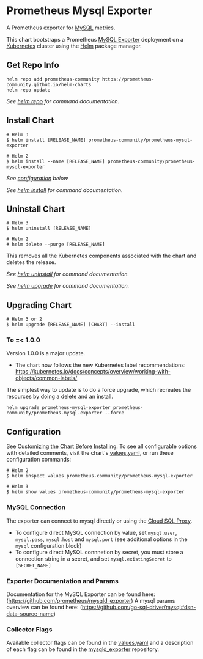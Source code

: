 # Prometheus Mysql Exporter

A Prometheus exporter for [MySQL](https://www.mysql.com/) metrics.

This chart bootstraps a Prometheus [MySQL Exporter](http://github.com/prometheus/mysql_exporter) deployment on a [Kubernetes](http://kubernetes.io) cluster using the [Helm](https://helm.sh) package manager.

## Get Repo Info

```console
helm repo add prometheus-community https://prometheus-community.github.io/helm-charts
helm repo update
```

_See [helm repo](https://helm.sh/docs/helm/helm_repo/) for command documentation._

## Install Chart

```console
# Helm 3
$ helm install [RELEASE_NAME] prometheus-community/prometheus-mysql-exporter

# Helm 2
$ helm install --name [RELEASE_NAME] prometheus-community/prometheus-mysql-exporter
```

_See [configuration](https://github.com/prometheus-community/helm-charts/tree/main/charts/prometheus-mysql-exporter#configuration) below._

_See [helm install](https://helm.sh/docs/helm/helm_install/) for command documentation._

## Uninstall Chart

```console
# Helm 3
$ helm uninstall [RELEASE_NAME]

# Helm 2
# helm delete --purge [RELEASE_NAME]
```

This removes all the Kubernetes components associated with the chart and deletes the release.

_See [helm uninstall](https://helm.sh/docs/helm/helm_uninstall/) for command documentation._

_See [helm upgrade](https://helm.sh/docs/helm/helm_upgrade/) for command documentation._

## Upgrading Chart

```console
# Helm 3 or 2
$ helm upgrade [RELEASE_NAME] [CHART] --install
```

### To =< 1.0.0

Version 1.0.0 is a major update.

- The chart now follows the new Kubernetes label recommendations:
<https://kubernetes.io/docs/concepts/overview/working-with-objects/common-labels/>

The simplest way to update is to do a force upgrade, which recreates the resources by doing a delete and an install.

```console
helm upgrade prometheus-mysql-exporter prometheus-community/prometheus-mysql-exporter --force
```

## Configuration

See [Customizing the Chart Before Installing](https://helm.sh/docs/intro/using_helm/#customizing-the-chart-before-installing). To see all configurable options with detailed comments, visit the chart's [values.yaml](https://github.com/prometheus-community/helm-charts/blob/main/charts/prometheus-mysql-exporter/values.yaml), or run these configuration commands:

```console
# Helm 2
$ helm inspect values prometheus-community/prometheus-mysql-exporter

# Helm 3
$ helm show values prometheus-community/prometheus-mysql-exporter
```

### MySQL Connection

The exporter can connect to mysql directly or using the [Cloud SQL Proxy](https://cloud.google.com/sql/docs/mysql/sql-proxy).

- To configure direct MySQL connection by value, set `mysql.user`, `mysql.pass`, `mysql.host` and `mysql.port` (see additional options in the `mysql` configuration block)
- To configure direct MySQL connnetion by secret, you must store a connection string in a secret, and set `mysql.existingSecret` to `[SECRET_NAME]`

### Exporter Documentation and Params

Documentation for the MySQL Exporter can be found here: (<https://github.com/prometheus/mysqld_exporter>)
A mysql params overview can be found here: (<https://github.com/go-sql-driver/mysql#dsn-data-source-name>)

### Collector Flags

Available collector flags can be found in the [values.yaml](https://github.com/prometheus-community/helm-charts/blob/main/charts/prometheus-mysql-exporter/values.yaml) and a description of each flag can be found in the [mysqld_exporter](https://github.com/prometheus/mysqld_exporter#collector-flags) repository.
